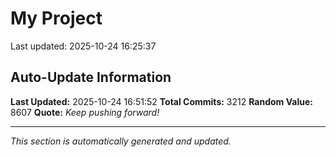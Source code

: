 # My Project


Last updated: 2025-10-24 16:25:37



















































































































































































































































































































































































































































































































































































































































































































































































































































































































































































































































































































































































































































































































































































































































































































































































































































































































































































































































































































































































































































































































































































































































































































































































































































































































































































































































































































































































































































































































































































































































































































































































































































































































































































































































































































































































































































































































































## Auto-Update Information

**Last Updated:** 2025-10-24 16:51:52
**Total Commits:** 3212
**Random Value:** 8607
**Quote:** _Keep pushing forward!_

---
_This section is automatically generated and updated._